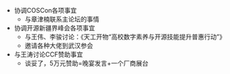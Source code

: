 - 协调COSCon各项事宜
	- 与章津楠联系主论坛的事情
- 协调开源新疆界峰会各项事宜
	- 与王伟、李骏讨论：《天工开物“高校数字素养与开源技能提升普惠行动”》
	- 邀请各种大佬到武汉参会
- 与王涛讨论CCF赞助事宜
	- 谈妥了，5万元赞助=晚宴发言+一个厂商展台